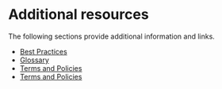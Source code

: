 # Additional resources
The following sections provide additional information and links.

- [Best Practices](additional-resources/best-practices)
- [Glossary](additional-resources/term-definitions)
- [Terms and Policies](additional-resources/terms-and-policies)
- [Terms and Policies](additional-resources/terms-and-policies)
